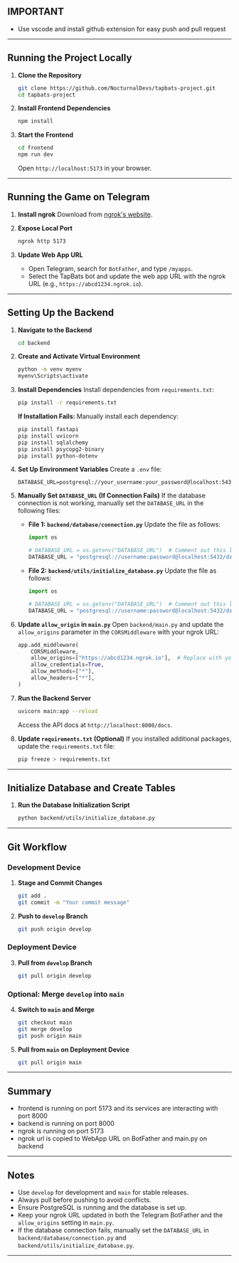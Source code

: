 ## IMPORTANT
- Use vscode and install github extension for easy push and pull request

---

## Running the Project Locally

1. **Clone the Repository**
   ```bash
   git clone https://github.com/NocturnalDevs/tapbats-project.git
   cd tapbats-project
   ```

2. **Install Frontend Dependencies**
   ```bash
   npm install
   ```

3. **Start the Frontend**
   ```bash
   cd frontend
   npm run dev
   ```
   Open `http://localhost:5173` in your browser.

---

## Running the Game on Telegram

1. **Install ngrok**
   Download from [ngrok's website](https://ngrok.com/).

2. **Expose Local Port**
   ```bash
   ngrok http 5173
   ```

3. **Update Web App URL**
   - Open Telegram, search for `BotFather`, and type `/myapps`.
   - Select the TapBats bot and update the web app URL with the ngrok URL (e.g., `https://abcd1234.ngrok.io`).

---

## Setting Up the Backend

1. **Navigate to the Backend**
   ```bash
   cd backend
   ```

2. **Create and Activate Virtual Environment**
   ```bash
   python -m venv myenv
   myenv\Scripts\activate
   ```

3. **Install Dependencies**
   Install dependencies from `requirements.txt`:
   ```bash
   pip install -r requirements.txt
   ```

   **If Installation Fails:**
   Manually install each dependency:
   ```bash
   pip install fastapi
   pip install uvicorn
   pip install sqlalchemy
   pip install psycopg2-binary
   pip install python-dotenv
   ```

4. **Set Up Environment Variables**
   Create a `.env` file:
   ```plaintext
   DATABASE_URL=postgresql://your_username:your_password@localhost:5432/your_database
   ```

5. **Manually Set `DATABASE_URL` (If Connection Fails)**
   If the database connection is not working, manually set the `DATABASE_URL` in the following files:

   - **File 1: `backend/database/connection.py`**
     Update the file as follows:
     ```python
     import os

     # DATABASE_URL = os.getenv("DATABASE_URL")  # Comment out this line
     DATABASE_URL = "postgresql://username:password@localhost:5432/database"  # Uncomment and replace with your credentials
     ```

   - **File 2: `backend/utils/initialize_database.py`**
     Update the file as follows:
     ```python
     import os

     # DATABASE_URL = os.getenv("DATABASE_URL")  # Comment out this line
     DATABASE_URL = "postgresql://username:password@localhost:5432/database"  # Uncomment and replace with your credentials
     ```

6. **Update `allow_origin` in `main.py`**
   Open `backend/main.py` and update the `allow_origins` parameter in the `CORSMiddleware` with your ngrok URL:
   ```python
   app.add_middleware(
       CORSMiddleware,
       allow_origins=["https://abcd1234.ngrok.io"],  # Replace with your ngrok URL
       allow_credentials=True,
       allow_methods=["*"],
       allow_headers=["*"],
   )
   ```

7. **Run the Backend Server**
   ```bash
   uvicorn main:app --reload
   ```
   Access the API docs at `http://localhost:8000/docs`.

8. **Update `requirements.txt` (Optional)**
   If you installed additional packages, update the `requirements.txt` file:
   ```bash
   pip freeze > requirements.txt
   ```

---

## Initialize Database and Create Tables

1. **Run the Database Initialization Script**
   ```bash
   python backend/utils/initialize_database.py
   ```

---

## Git Workflow

### **Development Device**
1. **Stage and Commit Changes**
   ```bash
   git add .
   git commit -m "Your commit message"
   ```

2. **Push to `develop` Branch**
   ```bash
   git push origin develop
   ```

### **Deployment Device**
3. **Pull from `develop` Branch**
   ```bash
   git pull origin develop
   ```

### **Optional: Merge `develop` into `main`**
4. **Switch to `main` and Merge**
   ```bash
   git checkout main
   git merge develop
   git push origin main
   ```

5. **Pull from `main` on Deployment Device**
   ```bash
   git pull origin main
   ```

---

## Summary
- frontend is running on port 5173 and its services are interacting with port 8000
- backend is running on port 8000
- ngrok is running on port 5173
- ngrok url is copied to WebApp URL on BotFather and main.py on backend

---

## Notes
- Use `develop` for development and `main` for stable releases.
- Always pull before pushing to avoid conflicts.
- Ensure PostgreSQL is running and the database is set up.
- Keep your ngrok URL updated in both the Telegram BotFather and the `allow_origins` setting in `main.py`.
- If the database connection fails, manually set the `DATABASE_URL` in `backend/database/connection.py` and `backend/utils/initialize_database.py`.

---